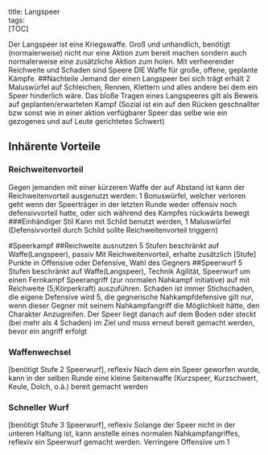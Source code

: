 title: Langspeer  
tags:   
[TOC]Der Langspeer ist eine Kriegswaffe. Groß und unhandlich, benötigt (normalerweise) nicht nur eine Aktion zum bereit machen sondern auch normalerweise eine zusätzliche Aktion zum holen. Mit verheerender Reichweite und Schaden sind Speere DIE Waffe für große, offene, geplante Kämpfe.##NachteileJemand der einen Langspeer bei sich trägt erhält 2 Maluswürfel auf Schleichen, Rennen, Klettern und alles andere bei dem ein Speer hinderlich wäre. Das bloße Tragen eines Langspeeres gilt als Beweis auf geplanten/erwarteten Kampf (Sozial ist ein auf den Rücken geschnallter bzw sonst wie in einer aktion verfügbarer Speer das selbe wie ein gezogenes und auf Leute gerichtetes Schwert)## Inhärente Vorteile### ReichweitenvorteilGegen jemanden mit einer kürzeren Waffe der auf Abstand ist kann der Reichweitenvorteil ausgenutzt werden:1 Bonuswürfel, welcher verloren geht wenn der Speerträger in der letzten Runde weder offensiv noch defensivvorteil hatte, oder sich während des Kampfes rückwärts bewegt###Einhändiger StilKann mit Schild benutzt werden, 1 Maluswürfel (Defensivvorteil durch Schild sollte Reichweitenvorteil triggern)#Speerkampf##Reichweite ausnutzen5 Stufen beschränkt auf Waffe(Langspeer), passivMit Reichweitenvorteil, erhalte zusätzlich [Stufe] Punkte in Offensive oder Defensive, Wahl des Gegners##Speerwurf 5 Stufen beschränkt auf Waffe(Langspeer), TechnikAgilität, Speerwurf um einen Fernkampf Speerangriff (zur normalen Nahkampf initiative) auf mit Reichweite (5;Körperkraft)  auszuführen. Schaden ist immer Stichschaden, die eigene Defensive wird 5, die gegnerische Nahkampfdefensive gilt nur, wenn dieser Gegner mit seinem Nahkampfangriff die Möglichkeit hätte, den Charakter Anzugreifen. Der Speer liegt danach auf dem Boden oder steckt (bei mehr als 4 Schaden) im Ziel und muss erneut bereit gemacht werden, bevor ein angriff erfolgt### Waffenwechsel[benötigt Stufe 2 Speerwurf], reflexivNach dem ein Speer geworfen wurde, kann in der selben Runde eine kleine Seitenwaffe (Kurzspeer, Kurzschwert, Keule, Dolch, o.ä.) bereit gemacht werden### Schneller Wurf[benötigt Stufe 3 Speerwurf], reflexivSolange der Speer nicht in der unteren Haltung ist, kann anstelle eines normalen Nahkampfangriffes, reflexiv ein Speerwurf gemacht werden. Verringere Offensive um 1